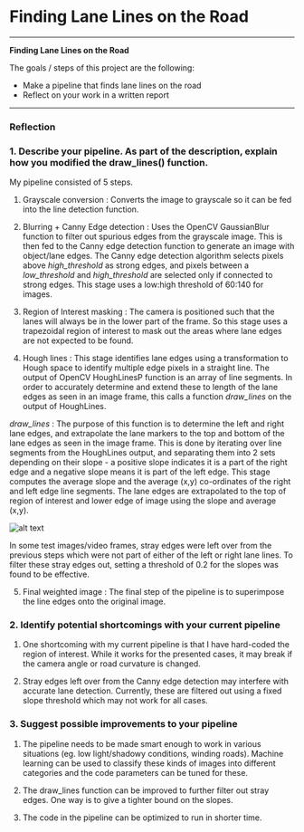 # **Finding Lane Lines on the Road** 

---

**Finding Lane Lines on the Road**

The goals / steps of this project are the following:
* Make a pipeline that finds lane lines on the road
* Reflect on your work in a written report


[//]: # (Image References)

[image1]: ./examples/grayscale.jpg "Grayscale"
[image2]: ./examples/hough_lines_out.jpg
---

### Reflection

### 1. Describe your pipeline. As part of the description, explain how you modified the draw_lines() function.

My pipeline consisted of 5 steps. 
1. Grayscale conversion : Converts the image to grayscale so it can be fed into the line detection function.

2. Blurring + Canny Edge detection : Uses the OpenCV GaussianBlur function to filter out spurious edges from the grayscale image. This is then fed to the Canny edge detection function to generate an image with object/lane edges. The Canny edge detection algorithm selects pixels above *high_threshold* as strong edges, and pixels between a *low_threshold* and *high_threshold* are selected only if connected to strong edges. This stage uses a low:high threshold of 60:140 for images.

3. Region of Interest masking : The camera is positioned such that the lanes will always be in the lower part of the frame. So this stage uses a trapezoidal region of interest to mask out the areas where lane edges are not expected to be found.

4. Hough lines : This stage identifies lane edges using a transformation to Hough space to identify multiple edge pixels in a straight line. The output of OpenCV HoughLinesP function is an array of line segments. In order to accurately determine and extend these to length of the lane edges as seen in an image frame, this calls a function *draw_lines* on the output of HoughLines.

*draw_lines* : The purpose of this function is to determine the left and right lane edges, and extrapolate the lane markers to the top and bottom of the lane edges as seen in the image frame. This is done by iterating over line segments from the HoughLines output, and separating them into 2 sets depending on their slope - a positive slope indicates it is a part of the right edge and a negative slope means it is part of the left edge. This stage computes the average slope and the average (x,y) co-ordinates of the right and left edge line segments. The lane edges are extrapolated to the top of region of interest and lower edge of image using the slope and average (x,y). 

![alt text][image2]

In some test images/video frames, stray edges were left over from the previous steps which were not part of either of the left or right lane lines. To filter these stray edges out, setting a threshold of 0.2  for the slopes was found to be effective. 

5. Final weighted image : The final step of the pipeline is to superimpose the line edges onto the original image. 


### 2. Identify potential shortcomings with your current pipeline

1. One shortcoming with my current pipeline is that I have hard-coded the region of interest. While it works for the presented cases, it may break if the camera angle or road curvature is changed.

2. Stray edges left over from the Canny edge detection may interfere with accurate lane detection. Currently, these are filtered out using a fixed slope threshold which may not work for all cases.


### 3. Suggest possible improvements to your pipeline

1. The pipeline needs to be made smart enough to work in various situations (eg. low light/shadowy conditions, winding roads). Machine learning can be used to classify these kinds of images into different categories and the code parameters can be tuned for these.

2. The draw_lines function can be improved to further filter out stray edges. One way is to give a tighter bound on the slopes.

3. The code in the pipeline can be optimized to run in shorter time.  
